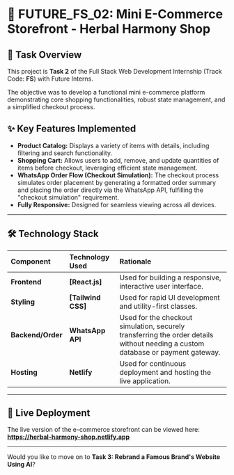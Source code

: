 # 🛒 FUTURE_FS_02: Mini E-Commerce Storefront - Herbal Harmony Shop

## 🎯 Task Overview
This project is **Task 2** of the Full Stack Web Development Internship (Track Code: **FS**) with Future Interns.

The objective was to develop a functional mini e-commerce platform demonstrating core shopping functionalities, robust state management, and a simplified checkout process.

## ✨ Key Features Implemented

* **Product Catalog:** Displays a variety of items with details, including filtering and search functionality.
* **Shopping Cart:** Allows users to add, remove, and update quantities of items before checkout, leveraging efficient state management.
* **WhatsApp Order Flow (Checkout Simulation):** The checkout process simulates order placement by generating a formatted order summary and placing the order directly via the WhatsApp API, fulfilling the "checkout simulation" requirement.
* **Fully Responsive:** Designed for seamless viewing across all devices.

---

## 🛠️ Technology Stack

| Component | Technology Used | Rationale |
| :--- | :--- | :--- |
| **Frontend** | **[React.js]** | Used for building a responsive, interactive user interface. |
| **Styling** | **[Tailwind CSS]** | Used for rapid UI development and utility-first classes. |
| **Backend/Order** | **WhatsApp API** | Used for the checkout simulation, securely transferring the order details without needing a custom database or payment gateway. |
| **Hosting** | **Netlify** | Used for continuous deployment and hosting the live application. |

---

## 🔗 Live Deployment

The live version of the e-commerce storefront can be viewed here:
**https://herbal-harmony-shop.netlify.app**

---


Would you like to move on to **Task 3: Rebrand a Famous Brand's Website Using AI**?
